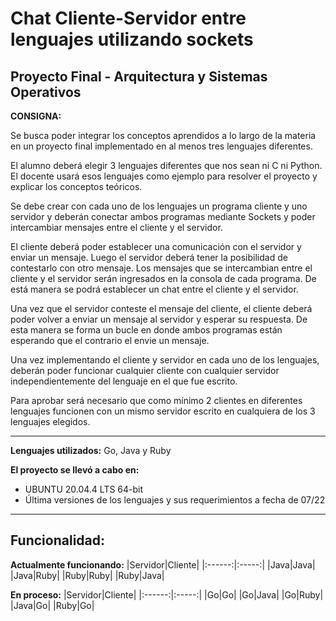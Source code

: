 # Chat Cliente-Servidor entre lenguajes utilizando sockets

## Proyecto Final - Arquitectura y Sistemas Operativos

**CONSIGNA:**

Se busca poder integrar los conceptos aprendidos a lo largo de la materia en un proyecto final implementado en al menos tres lenguajes diferentes.

El alumno deberá elegir 3 lenguajes diferentes que nos sean ni C ni Python. El docente usará esos lenguajes como ejemplo para resolver el proyecto y explicar los conceptos teóricos.

Se debe crear con cada uno de los lenguajes un programa cliente y uno servidor y deberán conectar ambos programas mediante Sockets y poder intercambiar mensajes entre el cliente y el servidor.

El cliente deberá poder establecer una comunicación con el servidor y enviar un mensaje. Luego el servidor deberá tener la posibilidad de contestarlo con otro mensaje. Los mensajes que se intercambian entre el cliente y el servidor serán ingresados en la consola de cada programa. De está manera se podrá establecer un chat entre el cliente y el servidor.

Una vez que el servidor conteste el mensaje del cliente, el cliente deberá poder volver a enviar un mensaje al servidor y esperar su respuesta. De esta manera se forma un bucle en donde ambos programas están esperando que el contrario el envie un mensaje.

Una vez implementando el cliente y servidor en cada uno de los lenguajes, deberán poder funcionar cualquier cliente con cualquier servidor independientemente del lenguaje en el que fue escrito.

Para aprobar será necesario que como mínimo 2 clientes en diferentes lenguajes funcionen con un mismo servidor escrito en cualquiera de los 3 lenguajes elegidos.

***

**Lenguajes utilizados:** Go, Java y Ruby

**El proyecto se llevó a cabo en:**
  - UBUNTU 20.04.4 LTS 64-bit
  - Última versiones de los lenguajes y sus requerimientos a fecha de 07/22

  ***

## Funcionalidad:

**Actualmente funcionando:**
 |Servidor|Cliente|
 |:------:|:-----:|
 |Java|Java|
 |Java|Ruby|
 |Ruby|Ruby|
 |Ruby|Java|


 **En proceso:**
  |Servidor|Cliente|
 |:------:|:-----:|
 |Go|Go|
 |Go|Java|
 |Go|Ruby|
 |Java|Go|
 |Ruby|Go|